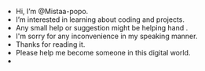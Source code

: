 - Hi, I’m @Mistaa-popo.
- I’m interested in learning about coding and projects.
- Any small help or suggestion might be helping hand .
- I'm sorry for any inconvenience in my speaking manner.
- Thanks for reading it.
- Please help me become someone in this digital world.
- 

<!---
Mistaa-popo/Mistaa-popo is a ✨ special ✨ repository because its `README.md` (this file) appears on your GitHub profile.
You can click the Preview link to take a look at your changes.
--->
